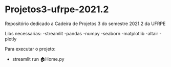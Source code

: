 # Projetos3-ufrpe-2021.2
Repositório dedicado a Cadeira de Projetos 3 do semestre 2021.2 da UFRPE

Libs necessarias:
 -streamlit
 -pandas
 -numpy
 -seaborn
 -matplotlib
 -altair
 -plotly

 Para executar o projeto:
 - streamlit run 🏠Home.py